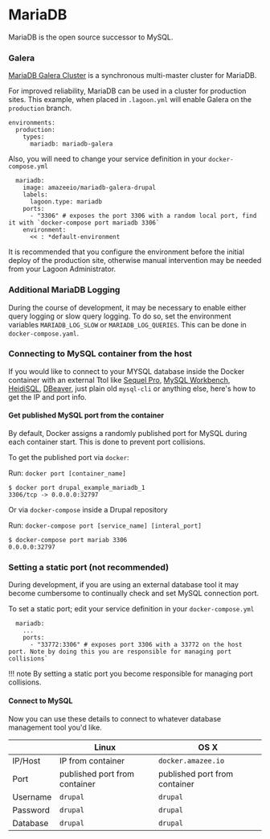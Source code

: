 # MariaDB
MariaDB is the open source successor to MySQL.

### Galera

[MariaDB Galera Cluster](https://mariadb.com/kb/en/galera-cluster/) is a synchronous multi-master cluster for MariaDB.

For improved reliability, MariaDB can be used in a cluster for production sites.
This example, when placed in `.lagoon.yml` will enable Galera on the
`production` branch.

```
environments:
  production:
    types:
      mariadb: mariadb-galera
```

Also, you will need to change your service definition in your `docker-compose.yml`

```
  mariadb:
    image: amazeeio/mariadb-galera-drupal
    labels:
      lagoon.type: mariadb
    ports:
      - "3306" # exposes the port 3306 with a random local port, find it with `docker-compose port mariadb 3306`
    environment:
      << : *default-environment
```

It is recommended that you configure the environment before the initial deploy of the
production site, otherwise manual intervention may be needed from your Lagoon
Administrator.

### Additional MariaDB Logging

During the course of development, it may be necessary to enable either query
logging or slow query logging. To do so, set the environment variables
`MARIADB_LOG_SLOW` or `MARIADB_LOG_QUERIES`. This can be done in
`docker-compose.yaml`.



### Connecting to MySQL container from the host

If you would like to connect to your MYSQL database inside the Docker container with an external Ttol like [Sequel Pro](http://www.sequelpro.com/), [MySQL Workbench](http://www.mysql.com/products/workbench/), [HeidiSQL](http://www.heidisql.com/), [DBeaver](http://dbeaver.jkiss.org/), just plain old `mysql-cli` or anything else, here's how to get the IP and port info.

#### Get published MySQL port from the container

By default, Docker assigns a randomly published port for MySQL during each container start. This is done to prevent port collisions.

To get the published port via `docker`:

Run: ```docker port [container_name]```

    $ docker port drupal_example_mariadb_1
    3306/tcp -> 0.0.0.0:32797

Or via `docker-compose` inside a Drupal repository

Run: ```docker-compose port [service_name] [interal_port]```

    $ docker-compose port mariab 3306
    0.0.0.0:32797

### Setting a static port (not recommended)

During development, if you are using an external database tool it may become cumbersome to continually check and set MySQL connection port.

To set a static port; edit your service definition in your `docker-compose.yml`

```
  mariadb:
    ...
    ports:
      - "33772:3306" # exposes port 3306 with a 33772 on the host port. Note by doing this you are responsible for managing port collisions`
```

!!! note
    By setting a static port you become responsible for managing port collisions.

#### Connect to MySQL
Now you can use these details to connect to whatever database management tool you'd like.


|          | Linux                         | OS X                          |
|----------|-------------------------------|-------------------------------|
| IP/Host  | IP from container             | `docker.amazee.io`            |
| Port     | published port from container | published port from container |
| Username | `drupal`                      | `drupal`                      |
| Password | `drupal`                      | `drupal`                      |
| Database | `drupal`                      | `drupal`                      |
